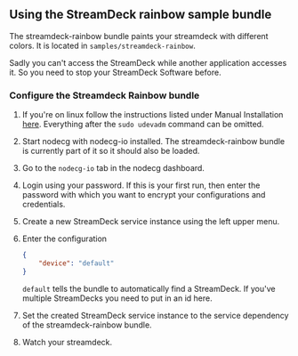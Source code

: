 ## Using the StreamDeck rainbow sample bundle

The streamdeck-rainbow bundle paints your streamdeck with different colors. It is located in `samples/streamdeck-rainbow`.

Sadly you can't access the StreamDeck while another application accesses it. So you need to stop your StreamDeck Software before.

### Configure the Streamdeck Rainbow bundle

1. If you're on linux follow the instructions listed under Manual Installation [here](https://github.com/timothycrosley/streamdeck-ui/blob/master/README.md). Everything after the `sudo udevadm` command can be omitted.

2. Start nodecg with nodecg-io installed. The streamdeck-rainbow bundle is currently part of it so it should also be loaded.

3. Go to the `nodecg-io` tab in the nodecg dashboard.

4. Login using your password. If this is your first run, then enter the password with which you want to encrypt your configurations and credentials.

5. Create a new StreamDeck service instance using the left upper menu.

6. Enter the configuration

    ```json
    {
        "device": "default"
    }
    ```

    `default` tells the bundle to automatically find a StreamDeck. If you've multiple StreamDecks you need to put in an id here.

7. Set the created StreamDeck service instance to the service dependency of the streamdeck-rainbow bundle.

8. Watch your streamdeck.
